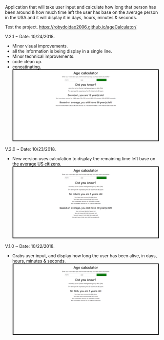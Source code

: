 
Application that will take user input and calculate how long that person has been around & how much time left the user has
base on the average person in the USA and it will display it in days, hours, minutes & seconds.

Test the project.
https://robydoidao2006.github.io/ageCalculator/


V.2.1 ~ Date: 10/24/2018.
- Minor visual improvements.
- all the information is being display in a single line.
- Minor technical improvements. 
- code clean up.
- concatinating.
![alt text](assets/images/github/v2-1.jpg)

V.2.0 ~ Date: 10/23/2018.
- New version uses calculation to display the remaining time left base on the average US citizens.
![alt text](assets/images/github/v2.jpg)

V.1.0 ~ Date: 10/22/2018.
- Grabs user input, and display how long the user has been alive, in days, hours, minutes & seconds.
![alt text](assets/images/github/v1.jpg)
